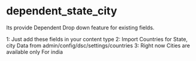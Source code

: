 # dependent_state_city

Its provide Dependent Drop down feature for existing fields.

1: Just add these fields in your content type
2: Import Countries for State, city Data from admin/config/dsc/settings/countries
3: Right now Cities are available only For india
